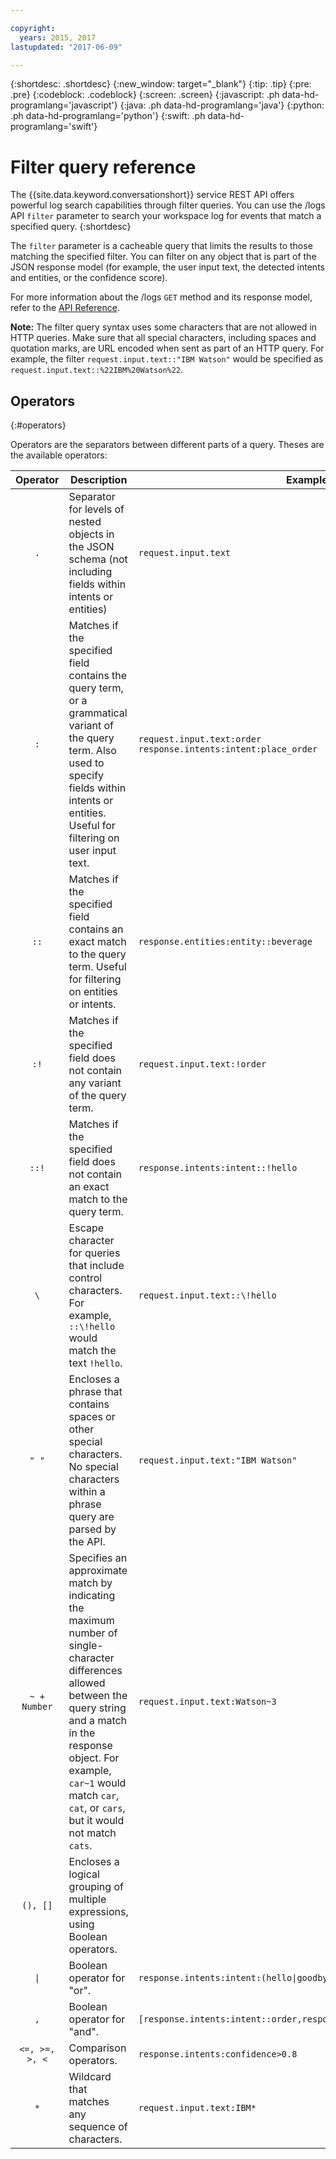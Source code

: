 ```yaml
---

copyright:
  years: 2015, 2017
lastupdated: "2017-06-09"

---
```


{:shortdesc: .shortdesc}
{:new_window: target="_blank"}
{:tip: .tip}
{:pre: .pre}
{:codeblock: .codeblock}
{:screen: .screen}
{:javascript: .ph data-hd-programlang='javascript'}
{:java: .ph data-hd-programlang='java'}
{:python: .ph data-hd-programlang='python'}
{:swift: .ph data-hd-programlang='swift'}

# Filter query reference

The {{site.data.keyword.conversationshort}} service REST API offers powerful log search capabilities through filter queries. You can use the /logs API `filter` parameter to search your workspace log for events that match a specified query. 
{:shortdesc}

The `filter` parameter is a cacheable query that limits the results to those matching the specified filter. You can filter on any object that is part of the JSON response model (for example, the user input text, the detected intents and entities, or the confidence score).

For more information about the /logs `GET` method and its response model, refer to the [API Reference](../../conversation/api/v1/#get_logs).

**Note:** The filter query syntax uses some characters that are not allowed in HTTP queries. Make sure that all special characters, including spaces and quotation marks, are URL encoded when sent as part of an HTTP query. For example, the filter `request.input.text::"IBM Watson"` would be specified as `request.input.text::%22IBM%20Watson%22`.

## Operators
{:#operators}

Operators are the separators between different parts of a query. Theses are the available operators:

| Operator | Description | Examples |
|:-------------------:|------------------------------------------------------------------------------------------------------------------------------------------------------------------------------------------------------------------------------------------------------------------------------------------------|-----------------------------------------------------------|
| `.` | Separator for levels of nested objects in the JSON schema (not including fields within intents or entities) | `request.input.text` |
| `:` | Matches if the specified field contains the query term, or a grammatical variant of the query term. Also used to specify fields within intents or entities. Useful for filtering on user input text. | `request.input.text:order` <br/> `response.intents:intent:place_order`|
| `::` | Matches if the specified field contains an exact match to the query term. Useful for filtering on entities or intents. | `response.entities:entity::beverage` |
| `:!` | Matches if the specified field does not contain any variant of the query term. | `request.input.text:!order` |
| `::!` | Matches if the specified field does not contain an exact match to the query term. | `response.intents:intent::!hello` |
| `\` | Escape character for queries that include control characters. For example, `::\!hello` would match the text `!hello`. | `request.input.text::\!hello` |
| `" "` | Encloses a phrase that contains spaces or other special characters. No special characters within a phrase query are parsed by the API. | `request.input.text:"IBM Watson"` |
| `~ + Number` | Specifies an approximate match by indicating the maximum number of single-character differences allowed between the query string and a match in the response object. For example, `car~1` would match `car`, `cat`, or `cars`, but it would not match `cats`. | `request.input.text:Watson~3` |
| `(), []` | Encloses a logical grouping of multiple expressions, using Boolean operators. |  |
| <code>&#124;</code> | Boolean operator for "or". | <code>response.intents:intent:(hello&#124;goodbye)</code> |
| `,` | Boolean operator for "and". | `[response.intents:intent::order,response.entities:entity::beverage]` |
| `<=, >=, >, <` | Comparison operators. | `response.intents:confidence>0.8` |
| `*` | Wildcard that matches any sequence of characters. | `request.input.text:IBM*` |
